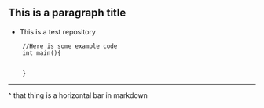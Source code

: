 


This is a paragraph title
-----

* This is a test repository


```
    //Here is some example code
    int main(){


    }
```



----

^ that thing is a horizontal bar in markdown



